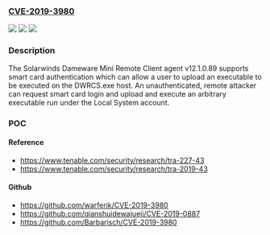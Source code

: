### [CVE-2019-3980](https://cve.mitre.org/cgi-bin/cvename.cgi?name=CVE-2019-3980)
![](https://img.shields.io/static/v1?label=Product&message=SolarWinds%20Dameware%20Remote%20Mini%20Remote%20Client%20Agent%20Service&color=blue)
![](https://img.shields.io/static/v1?label=Version&message=n%2Fa&color=blue)
![](https://img.shields.io/static/v1?label=Vulnerability&message=Unauthenticated%20Remote%20Code%20Execution.&color=brighgreen)

### Description

The Solarwinds Dameware Mini Remote Client agent v12.1.0.89 supports smart card authentication which can allow a user to upload an executable to be executed on the DWRCS.exe host. An unauthenticated, remote attacker can request smart card login and upload and execute an arbitrary executable run under the Local System account.

### POC

#### Reference
- https://www.tenable.com/security/research/tra-227-43
- https://www.tenable.com/security/research/tra-2019-43

#### Github
- https://github.com/warferik/CVE-2019-3980
- https://github.com/qianshuidewajueji/CVE-2019-0887
- https://github.com/Barbarisch/CVE-2019-3980

